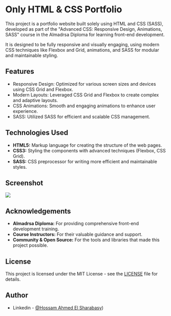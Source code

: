 # Only HTML & CSS Portfolio
This project is a portfolio website built solely using HTML and CSS (SASS), developed as part of the "Advanced CSS: Responsive Design, Animations, SASS" course in the Almadrsa Diploma for learning front-end development.

It is designed to be fully responsive and visually engaging, using modern CSS techniques like Flexbox and Grid, animations, and SASS for modular and maintainable styling.

## Features

- Responsive Design: Optimized for various screen sizes and devices using CSS Grid and Flexbox.
- Modern Layouts: Leveraged CSS Grid and Flexbox to create complex and adaptive layouts.
- CSS Animations: Smooth and engaging animations to enhance user experience.
- SASS: Utilized SASS for efficient and scalable CSS management.

## Technologies Used

- **HTML5:** Markup language for creating the structure of the web pages.
- **CSS3:** Styling the components with advanced techniques (Flexbox, CSS Grid).
- **SASS:** CSS preprocessor for writing more efficient and maintainable styles.

## Screenshot
![](/images/screenshot.png)

## Acknowledgements
- **Almadrsa Diploma:** For providing comprehensive front-end development training.
- **Course Instructors:** For their valuable guidance and support.
- **Community & Open Source:** For the tools and libraries that made this project possible.

## License
This project is licensed under the MIT License - see the [LICENSE](/LICENSE) file for details.

## Author
- Linkedin - [@Hossam Ahmed El Sharabasy](https://www.linkedin.com/in/hossamelsharabasy/))

